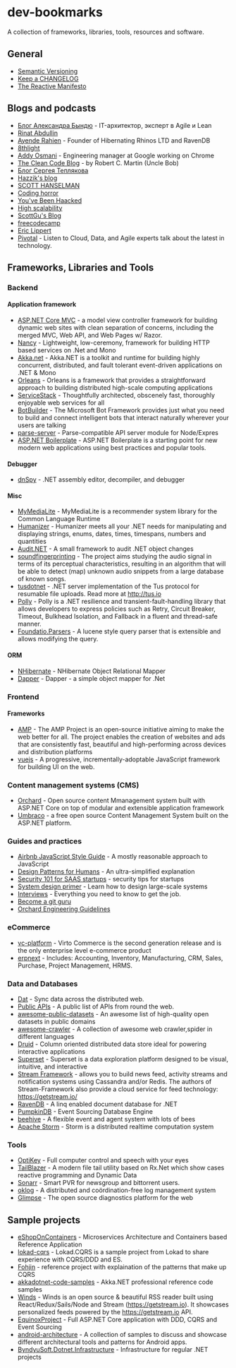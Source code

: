 # dev-bookmarks
A collection of frameworks, libraries, tools, resources and software.

## General
 - [Semantic Versioning](http://semver.org/)
 - [Keep a CHANGELOG](http://keepachangelog.com/en/0.3.0/)
 - [The Reactive Manifesto](http://www.reactivemanifesto.org/)

## Blogs and podcasts
 - [Блог Александра Бындю](http://blog.byndyu.ru/) - IT-архитектор, эксперт в Agile и Lean
 - [Rinat Abdullin](https://abdullin.com/)
 - [Ayende Rahien](https://ayende.com/blog/) - Founder of Hibernating Rhinos LTD and RavenDB
 - [8thlight](https://8thlight.com/blog)
 - [Addy Osmani](https://addyosmani.com/blog/) - Engineering manager at Google working on Chrome
 - [The Clean Code Blog](http://blog.cleancoder.com/) - by Robert C. Martin (Uncle Bob)
 - [Блог Сергея Теплякова](http://sergeyteplyakov.blogspot.co.uk/)
 - [Hazzik's blog](http://blog.hazzik.ru/)
 - [SCOTT HANSELMAN](https://www.hanselman.com/blog/)
 - [Coding horror](https://blog.codinghorror.com)
 - [You've Been Haacked](http://haacked.com/)
 - [High scalability](http://highscalability.com/)
 - [ScottGu's Blog](https://weblogs.asp.net/scottgu)
 - [freecodecamp](https://medium.freecodecamp.com/)
 - [Eric Lippert](https://ericlippert.com/)
 - [Pivotal](https://content.pivotal.io/podcasts) - Listen to Cloud, Data, and Agile experts talk about the latest in technology.

## Frameworks, Libraries and Tools
### Backend
#### Application framework
 - [ASP.NET Core MVC](https://github.com/aspnet/Mvc) -  a model view controller framework for building dynamic web sites with clean separation of concerns, including the merged MVC, Web API, and Web Pages w/ Razor.
 - [Nancy](https://github.com/NancyFx/Nancy) - Lightweight, low-ceremony, framework for building HTTP based services on .Net and Mono
 - [Akka.net](https://github.com/akkadotnet/akka.net) - Akka.NET is a toolkit and runtime for building highly concurrent, distributed, and fault tolerant event-driven applications on .NET & Mono
 - [Orleans](https://github.com/dotnet/orleans) - Orleans is a framework that provides a straightforward approach to building distributed high-scale computing applications
 - [ServiceStack](https://github.com/ServiceStack/ServiceStack) - Thoughtfully architected, obscenely fast, thoroughly enjoyable web services for all 
 - [BotBuilder](https://github.com/Microsoft/BotBuilder) - The Microsoft Bot Framework provides just what you need to build and connect intelligent bots that interact naturally wherever your users are talking
 - [parse-server](https://github.com/parse-community/parse-server) - Parse-compatible API server module for Node/Expres
 - [ASP.NET Boilerplate](https://github.com/aspnetboilerplate/aspnetboilerplate) - ASP.NET Boilerplate is a starting point for new modern web applications using best practices and popular tools.

#### Debugger
 - [dnSpy](https://github.com/0xd4d/dnSpy) - .NET assembly editor, decompiler, and debugger

#### Misc
 - [MyMediaLite](https://github.com/zenogantner/MyMediaLite) - MyMediaLite is a recommender system library for the Common Language Runtime
 - [Humanizer](https://github.com/Humanizr/Humanizer) - Humanizer meets all your .NET needs for manipulating and displaying strings, enums, dates, times, timespans, numbers and quantities 
 - [Audit.NET](https://github.com/thepirat000/Audit.NET) - A small framework to audit .NET object changes
 - [soundfingerprinting](https://github.com/AddictedCS/soundfingerprinting) - The project aims studying the audio signal in terms of its perceptual characteristics, resulting in an algorithm that will be able to detect (map) unknown audio snippets from a large database of known songs.
 - [tusdotnet](https://github.com/smatsson/tusdotnet) - .NET server implementation of the Tus protocol for resumable file uploads. Read more at http://tus.io
 - [Polly](https://github.com/App-vNext/Polly) - Polly is a .NET resilience and transient-fault-handling library that allows developers to express policies such as Retry, Circuit Breaker, Timeout, Bulkhead Isolation, and Fallback in a fluent and thread-safe manner.
 - [Foundatio.Parsers](https://github.com/exceptionless/Foundatio.Parsers) - A lucene style query parser that is extensible and allows modifying the query.

#### ORM
 - [NHibernate](https://github.com/nhibernate/nhibernate-core) - NHibernate Object Relational Mapper
 - [Dapper](https://github.com/StackExchange/Dapper) - Dapper - a simple object mapper for .Net

### Frontend
#### Frameworks
 - [AMP](https://github.com/ampproject/amphtml) - The AMP Project is an open-source initiative aiming to make the web better for all. The project enables the creation of websites and ads that are consistently fast, beautiful and high-performing across devices and distribution platforms
 - [vuejs](https://github.com/vuejs/vue) - A progressive, incrementally-adoptable JavaScript framework for building UI on the web.

### Content management systems (CMS)
 - [Orchard](https://github.com/OrchardCMS/Orchard2) - Open source content Mmanagement system built with ASP.NET Core on top of modular and extensible application framework
 - [Umbraco](https://github.com/umbraco/Umbraco-CMS) - a free open source Content Management System built on the ASP.NET platform.

### Guides and practices
 - [Airbnb JavaScript Style Guide](https://github.com/airbnb/javascript) - A mostly reasonable approach to JavaScript
 - [Design Patterns for Humans](https://github.com/kamranahmedse/design-patterns-for-humans) - An ultra-simplified explanation
 - [Security 101 for SAAS startups](https://github.com/forter/security-101-for-saas-startups) - security tips for startups
 - [System design primer](https://github.com/donnemartin/system-design-primer) - Learn how to design large-scale systems
 - [Interviews](https://github.com/kdn251/interviews) - Everything you need to know to get the job.
 - [Become a git guru](https://www.atlassian.com/git/tutorials)
 - [Orchard Engineering Guidelines](https://github.com/OrchardCMS/Orchard2/wiki/Engineering-Guidelines)

### eCommerce
 - [vc-platform](https://github.com/VirtoCommerce/vc-platform) - Virto Commerce is the second generation release and is the only enterprise level e-commerce product 
 - [erpnext](https://github.com/frappe/erpnext) - Includes: Accounting, Inventory, Manufacturing, CRM, Sales, Purchase, Project Management, HRMS.

### Data and Databases
 - [Dat](https://github.com/datproject/dat) - Sync data across the distributed web. 
 - [Public APIs](https://github.com/abhishekbanthia/Public-APIs) - A public list of APIs from round the web.
 - [awesome-public-datasets](https://github.com/caesar0301/awesome-public-datasets) - An awesome list of high-quality open datasets in public domains 
 - [awesome-crawler](https://github.com/BruceDone/awesome-crawler) - A collection of awesome web crawler,spider in different languages
 - [Druid](https://github.com/druid-io/druid) - Column oriented distributed data store ideal for powering interactive applications 
 - [Superset](https://github.com/airbnb/superset) - Superset is a data exploration platform designed to be visual, intuitive, and interactive
 - [Stream Framework](https://github.com/tschellenbach/Stream-Framework) - allows you to build news feed, activity streams and notification systems using Cassandra and/or Redis. The authors of Stream-Framework also provide a cloud service for feed technology: https://getstream.io/
 - [RavenDB](https://github.com/ravendb/ravendb) - A linq enabled document database for .NET
 - [PumpkinDB](https://github.com/PumpkinDB/PumpkinDB) - Event Sourcing Database Engine
 - [beehive](https://github.com/muesli/beehive) - A flexible event and agent system with lots of bees
 - [Apache Storm](https://github.com/apache/storm) - Storm is a distributed realtime computation system

### Tools
 - [OptiKey](https://github.com/OptiKey/OptiKey) - Full computer control and speech with your eyes 
 - [TailBlazer](https://github.com/RolandPheasant/TailBlazer) - A modern file tail utility based on Rx.Net which show cases reactive programming and Dynamic Data
 - [Sonarr](https://github.com/Sonarr/Sonarr) - Smart PVR for newsgroup and bittorrent users.
 - [oklog](https://github.com/oklog/oklog) - A distributed and coördination-free log management system
 - [Glimpse](https://github.com/Glimpse/Glimpse) - The open source diagnostics platform for the web

## Sample projects
- [eShopOnContainers](https://github.com/dotnet-architecture/eShopOnContainers) - Microservices Architecture and Containers based Reference Application
- [lokad-cqrs](https://github.com/Lokad/lokad-cqrs) - Lokad.CQRS is a sample project from Lokad to share experience with CQRS/DDD and ES.
- [Fohjin](https://github.com/MarkNijhof/Fohjin) - reference project with explaination of the patterns that make up CQRS
- [akkadotnet-code-samples](https://github.com/petabridge/akkadotnet-code-samples) - Akka.NET professional reference code samples
- [Winds](https://github.com/GetStream/Winds) - Winds is an open source & beautiful RSS reader built using React/Redux/Sails/Node and Stream (https://getstream.io). It showcases personalized feeds powered by the https://getstream.io API.
- [EquinoxProject](https://github.com/EduardoPires/EquinoxProject) - Full ASP.NET Core application with DDD, CQRS and Event Sourcing 
- [android-architecture](https://github.com/googlesamples/android-architecture) - A collection of samples to discuss and showcase different architectural tools and patterns for Android apps.
- [ByndyuSoft.Dotnet.Infrastructure](https://github.com/Byndyusoft/ByndyuSoft.Dotnet.Infrastructure) - Infrastructure for regular .NET projects 
